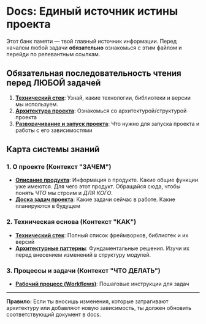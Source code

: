 # Docs: Единый источник истины проекта

Этот банк памяти — твой главный источник информации. Перед началом любой задачи **обязательно** ознакомься с этим файлом и перейди по релевантным ссылкам.

## Обязательная последовательность чтения перед ЛЮБОЙ задачей

1.  **[Технический стек](../package.json)**: Узнай, какие технологии, библиотеки и версии мы используем.
2.  **[Архитектура проекта](./ARCHITECTURE.md)**: Ознакомься со архитектурой/структурой проекта
3.  **[Разворачивание и запуск проекта](./DEVELOPMENT.md)**: Что нужно для запуска проекта и работы с его зависимостями

## Карта системы знаний

### 1. О проекте (Контекст "ЗАЧЕМ")
- **[Описание продукта](./FEATURES.md)**: Информация о продукте. Какие общие функции уже имеются. Для чего этот продукт. Обращайся сюда, чтобы понять *ЧТО* мы строим и *ДЛЯ КОГО*.
- **[Доска задач проекта](./TASKS.md)**: Какие задачи сейчас в работе. Какие планируются в будущем

### 2. Техническая основа (Контекст "КАК")
- **[Технический стек](../package.json)**: Полный список фреймворков, библиотек и их версий
- **[Архитектурные паттерны](./ARCHITECTURE.md)**: Фундаментальные решения. Изучи их перед внесением изменений в структуру модулей.

### 3. Процессы и задачи (Контекст "ЧТО ДЕЛАТЬ")
- **[Рабочий процесс (Workflows)](./WORKFLOW.md)**: Пошаговые инструкции для задач

---
**Правило:** Если ты вносишь изменения, которые затрагивают архитектуру или добавляют новую зависимость, ты должен обновить соответствующий документ в docs.
